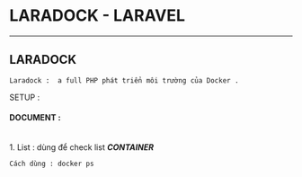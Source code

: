 <!-- #laradock--laravel -->

# LARADOCK - LARAVEL 
***
## LARADOCK 

	Laradock :  a full PHP phát triển môi trường của Docker . 

SETUP : 

#### DOCUMENT : 

<br>  1. List : dùng để check list ***CONTAINER***


	Cách dùng : docker ps 
			
